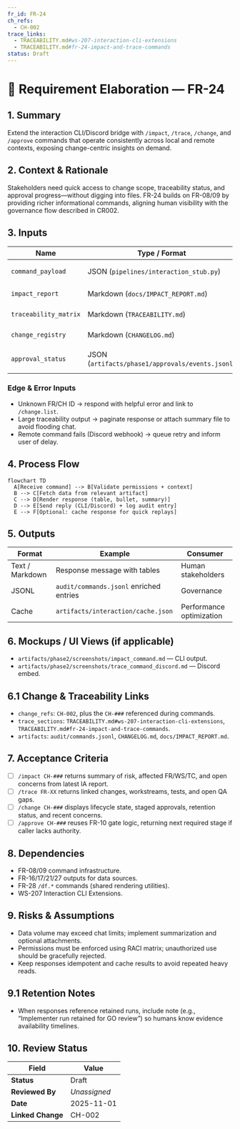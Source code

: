 ```yaml
---
fr_id: FR-24
ch_refs:
  - CH-002
trace_links:
  - TRACEABILITY.md#ws-207-interaction-cli-extensions
  - TRACEABILITY.md#fr-24-impact-and-trace-commands
status: Draft
---
```


# 🧩 Requirement Elaboration — FR-24

## 1. Summary
Extend the interaction CLI/Discord bridge with `/impact`, `/trace`, `/change`, and `/approve` commands that operate consistently across local and remote contexts, exposing change-centric insights on demand.

## 2. Context & Rationale
Stakeholders need quick access to change scope, traceability status, and approval progress—without digging into files. FR-24 builds on FR-08/09 by providing richer informational commands, aligning human visibility with the governance flow described in CR002.

## 3. Inputs
| Name | Type / Format | Example | Notes |
|------|----------------|---------|-------|
| `command_payload` | JSON (`pipelines/interaction_stub.py`) | `{"cmd":"/trace","args":["FR-24"],"channel":"discord"}` | Normalized event. |
| `impact_report` | Markdown (`docs/IMPACT_REPORT.md`) | `## CH-017` | Source for `/impact`. |
| `traceability_matrix` | Markdown (`TRACEABILITY.md`) | FR/WS mapping | Source for `/trace`. |
| `change_registry` | Markdown (`CHANGELOG.md`) | `CH-017` entry | Used by `/change`. |
| `approval_status` | JSON (`artifacts/phase1/approvals/events.jsonl`) | Latest approvals | Drives `/approve` responses. |

### Edge & Error Inputs
- Unknown FR/CH ID → respond with helpful error and link to `/change.list`.
- Large traceability output → paginate response or attach summary file to avoid flooding chat.
- Remote command fails (Discord webhook) → queue retry and inform user of delay.

## 4. Process Flow
```mermaid
flowchart TD
  A[Receive command] --> B[Validate permissions + context]
  B --> C[Fetch data from relevant artifact]
  C --> D[Render response (table, bullet, summary)]
  D --> E[Send reply (CLI/Discord) + log audit entry]
  E --> F[Optional: cache response for quick replays]
```

## 5. Outputs
| Format | Example | Consumer |
|--------|---------|----------|
| Text / Markdown | Response message with tables | Human stakeholders |
| JSONL | `audit/commands.jsonl` enriched entries | Governance |
| Cache | `artifacts/interaction/cache.json` | Performance optimization |

## 6. Mockups / UI Views (if applicable)
- `artifacts/phase2/screenshots/impact_command.md` — CLI output.
- `artifacts/phase2/screenshots/trace_command_discord.md` — Discord embed.

## 6.1 Change & Traceability Links
- `change_refs`: `CH-002`, plus the `CH-###` referenced during commands.
- `trace_sections`: `TRACEABILITY.md#ws-207-interaction-cli-extensions`, `TRACEABILITY.md#fr-24-impact-and-trace-commands`.
- `artifacts`: `audit/commands.jsonl`, `CHANGELOG.md`, `docs/IMPACT_REPORT.md`.

## 7. Acceptance Criteria
* [ ] `/impact CH-###` returns summary of risk, affected FR/WS/TC, and open concerns from latest IA report.
* [ ] `/trace FR-XX` returns linked changes, workstreams, tests, and open QA gaps.
* [ ] `/change CH-###` displays lifecycle state, staged approvals, retention status, and recent concerns.
* [ ] `/approve CH-###` reuses FR-10 gate logic, returning next required stage if caller lacks authority.

## 8. Dependencies
- FR-08/09 command infrastructure.
- FR-16/17/21/27 outputs for data sources.
- FR-28 `/df.*` commands (shared rendering utilities).
- WS-207 Interaction CLI Extensions.

## 9. Risks & Assumptions
- Data volume may exceed chat limits; implement summarization and optional attachments.
- Permissions must be enforced using RACI matrix; unauthorized use should be gracefully rejected.
- Keep responses idempotent and cache results to avoid repeated heavy reads.

## 9.1 Retention Notes
- When responses reference retained runs, include note (e.g., “Implementer run retained for GO review”) so humans know evidence availability timelines.

## 10. Review Status
| Field | Value |
|-------|-------|
| **Status** | Draft |
| **Reviewed By** | _Unassigned_ |
| **Date** | 2025-11-01 |
| **Linked Change** | CH-002 |
